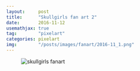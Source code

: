 ```yaml
---
layout:     post
title:      "Skullgirls fan art 2"
date:       2016-11-12
usemathjax: true
tag:        "pixelart"
categories: pixelart
img:        "/posts/images/fanart/2016-11_1.png"
---
```


<figure>
    <img class="art" src="{{ site.image_location }}/fanart/2016-11_1.png" alt="skullgirls fanart"/>
</figure>